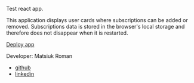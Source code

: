 Test react app.

This application displays user cards where subscriptions can be added or removed. Subscriptions data is stored in the browser's local storage and therefore does not disappear when it is restarted.

[Deploy app](https://brave-wetsuit-fly.cyclic.app/)

Developer: Matsiuk Roman

- [github](https://github.com/Morov78/)
- [linkedin](https://www.linkedin.com/in/morov/)
